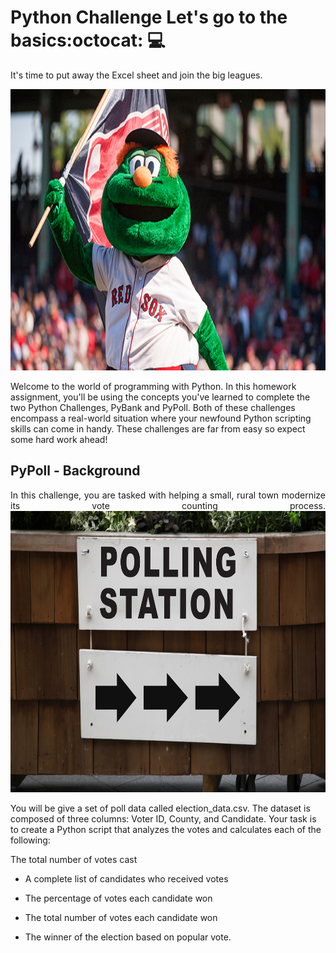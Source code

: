 # Python Challenge Let's go to the basics:octocat: :computer:

<p align="justify"> It's time to put away the Excel sheet and join the big leagues. 
  
</p>
  
<p align='center'>
 
<img height="450" src="https://github.com/JavierSada/python-challenge/blob/main/Images/Wally-the-Green-Monster-from-Red-Sox.jpg">

</p>

<p>

Welcome to the world of programming with Python. In this homework assignment, you'll be using the concepts you've learned to complete the two Python Challenges, PyBank and PyPoll.
Both of these challenges encompass a real-world situation where your newfound Python scripting skills can come in handy. These challenges are far from easy so expect some hard work ahead!

</p>

## PyPoll - Background

<p align="justify"> In this challenge, you are tasked with helping a small, rural town modernize its vote counting process.
  
<img height="450" src="https://github.com/JavierSada/python-challenge/blob/main/Images/Vote_counting.png">

You will be give a set of poll data called election_data.csv. The dataset is composed of three columns: Voter ID, County, and Candidate. Your task is to create a Python script that analyzes the votes and calculates each of the following:


The total number of votes cast


* A complete list of candidates who received votes


* The percentage of votes each candidate won


* The total number of votes each candidate won


* The winner of the election based on popular vote.

</p>
